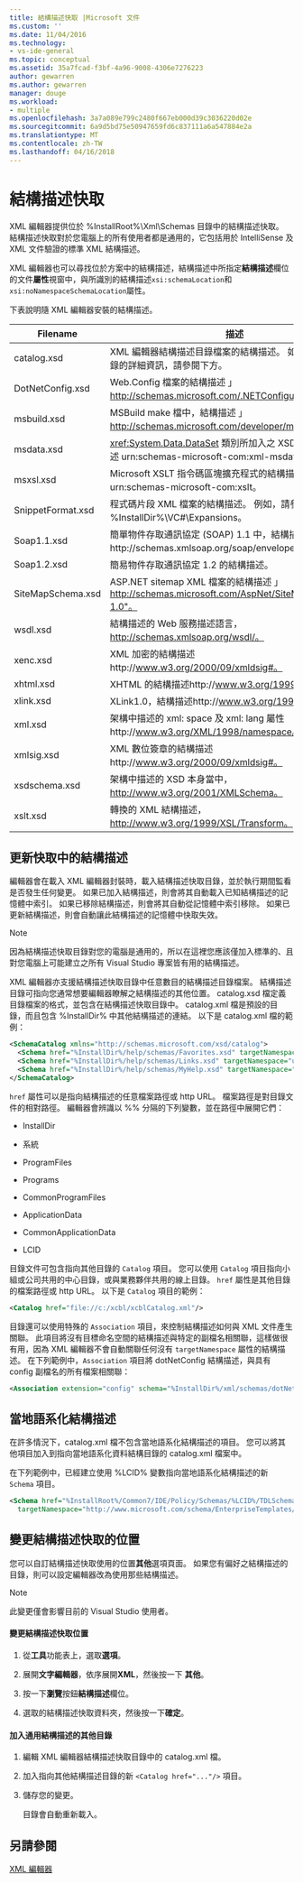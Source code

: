 ```yaml
---
title: 結構描述快取 |Microsoft 文件
ms.custom: ''
ms.date: 11/04/2016
ms.technology:
- vs-ide-general
ms.topic: conceptual
ms.assetid: 35a7fcad-f3bf-4a96-9008-4306e7276223
author: gewarren
ms.author: gewarren
manager: douge
ms.workload:
- multiple
ms.openlocfilehash: 3a7a089e799c2480f667eb000d39c3036220d02e
ms.sourcegitcommit: 6a9d5bd75e50947659fd6c837111a6a547884e2a
ms.translationtype: MT
ms.contentlocale: zh-TW
ms.lasthandoff: 04/16/2018
---
```

# <a name="schema-cache"></a>結構描述快取
XML 編輯器提供位於 %InstallRoot%\Xml\Schemas 目錄中的結構描述快取。 結構描述快取對於您電腦上的所有使用者都是通用的，它包括用於 IntelliSense 及 XML 文件驗證的標準 XML 結構描述。  
  
 XML 編輯器也可以尋找位於方案中的結構描述，結構描述中所指定**結構描述**欄位的文件**屬性**視窗中，與所識別的結構描述`xsi:schemaLocation`和`xsi:noNamespaceSchemaLocation`屬性。  
  
 下表說明隨 XML 編輯器安裝的結構描述。  
  
|Filename|描述|  
|--------------|-----------------|  
|catalog.xsd|XML 編輯器結構描述目錄檔案的結構描述。 如需結構描述目錄的詳細資訊，請參閱下方。|  
|DotNetConfig.xsd|Web.Config 檔案的結構描述 」http://schemas.microsoft.com/.NETConfiguration/v2.0"。|  
|msbuild.xsd|MSBuild make 檔中，結構描述 」http://schemas.microsoft.com/developer/msbuild/2003"。|  
|msdata.xsd|<xref:System.Data.DataSet> 類別所加入之 XSD 附註的結構描述 urn:schemas-microsoft-com:xml-msdata。|  
|msxsl.xsd|Microsoft XSLT 指令碼區塊擴充程式的結構描述 urn:schemas-microsoft-com:xslt。|  
|SnippetFormat.xsd|程式碼片段 XML 檔案的結構描述。 例如，請參閱 %InstallDir%\VC#\Expansions。|  
|Soap1.1.xsd|簡單物件存取通訊協定 (SOAP) 1.1 中，結構描述http://schemas.xmlsoap.org/soap/envelope/。|  
|Soap1.2.xsd|簡易物件存取通訊協定 1.2 的結構描述。|  
|SiteMapSchema.xsd|ASP.NET sitemap XML 檔案的結構描述 」http://schemas.microsoft.com/AspNet/SiteMap-File-1.0"。|  
|wsdl.xsd|結構描述的 Web 服務描述語言， http://schemas.xmlsoap.org/wsdl/。|  
|xenc.xsd|XML 加密的結構描述http://www.w3.org/2000/09/xmldsig#。|  
|xhtml.xsd|XHTML 的結構描述http://www.w3.org/1999/xhtml。|  
|xlink.xsd|XLink1.0，結構描述http://www.w3.org/1999/xlink。|  
|xml.xsd|架構中描述的 xml: space 及 xml: lang 屬性http://www.w3.org/XML/1998/namespace。|  
|xmlsig.xsd|XML 數位簽章的結構描述http://www.w3.org/2000/09/xmldsig#。|  
|xsdschema.xsd|架構中描述的 XSD 本身當中， http://www.w3.org/2001/XMLSchema。|  
|xslt.xsd|轉換的 XML 結構描述， http://www.w3.org/1999/XSL/Transform。|  
  
## <a name="updating-schemas-in-the-cache"></a>更新快取中的結構描述  
 編輯器會在載入 XML 編輯器封裝時，載入結構描述快取目錄，並於執行期間監看是否發生任何變更。 如果已加入結構描述，則會將其自動載入已知結構描述的記憶體中索引。 如果已移除結構描述，則會將其自動從記憶體中索引移除。 如果已更新結構描述，則會自動讓此結構描述的記憶體中快取失效。  
  
> [!NOTE]
>  因為結構描述快取目錄對您的電腦是通用的，所以在這裡您應該僅加入標準的、且對您電腦上可能建立之所有 Visual Studio 專案皆有用的結構描述。  
  
 XML 編輯器亦支援結構描述快取目錄中任意數目的結構描述目錄檔案。 結構描述目錄可指向您通常想要編輯器瞭解之結構描述的其他位置。 catalog.xsd 檔定義目錄檔案的格式，並包含在結構描述快取目錄中。 catalog.xml 檔是預設的目錄，而且包含 %InstallDir% 中其他結構描述的連結。 以下是 catalog.xml 檔的範例：  
  
```xml
<SchemaCatalog xmlns="http://schemas.microsoft.com/xsd/catalog">  
  <Schema href="%InstallDir%/help/schemas/Favorites.xsd" targetNamespace="urn:Favorites-Schema"/>  
  <Schema href="%InstallDir%/help/schemas/Links.xsd" targetNamespace="urn:Links-Schema"/>  
  <Schema href="%InstallDir%/help/schemas/MyHelp.xsd" targetNamespace="urn:VSHelp-Schema"/>  
</SchemaCatalog>  
```
  
 `href` 屬性可以是指向結構描述的任意檔案路徑或 http URL。 檔案路徑是對目錄文件的相對路徑。 編輯器會辨識以 %% 分隔的下列變數，並在路徑中展開它們：  
  
-   InstallDir  
  
-   系統  
  
-   ProgramFiles  
  
-   Programs  
  
-   CommonProgramFiles  
  
-   ApplicationData  
  
-   CommonApplicationData  
  
-   LCID  
  
目錄文件可包含指向其他目錄的 `Catalog` 項目。 您可以使用 `Catalog` 項目指向小組或公司共用的中心目錄，或與業務夥伴共用的線上目錄。 `href` 屬性是其他目錄的檔案路徑或 http URL。 以下是 `Catalog` 項目的範例：  
  
```xml
<Catalog href="file://c:/xcbl/xcblCatalog.xml"/>  
```
  
 目錄還可以使用特殊的 `Association` 項目，來控制結構描述如何與 XML 文件產生關聯。 此項目將沒有目標命名空間的結構描述與特定的副檔名相關聯，這樣做很有用，因為 XML 編輯器不會自動關聯任何沒有 `targetNamespace` 屬性的結構描述。 在下列範例中，`Association` 項目將 dotNetConfig 結構描述，與具有 config 副檔名的所有檔案相關聯：  
  
```xml
<Association extension="config" schema="%InstallDir%/xml/schemas/dotNetConfig.xsd"/>  
```
  
## <a name="localized-schemas"></a>當地語系化結構描述  
 在許多情況下，catalog.xml 檔不包含當地語系化結構描述的項目。 您可以將其他項目加入到指向當地語系化資料結構目錄的 catalog.xml 檔案中。  
  
 在下列範例中，已經建立使用 %LCID% 變數指向當地語系化結構描述的新 `Schema` 項目。  
  
```xml
<Schema href="%InstallRoot%/Common7/IDE/Policy/Schemas/%LCID%/TDLSchema.xsd"  
  targetNamespace="http://www.microsoft.com/schema/EnterpriseTemplates/TDLSchema"/>  
```
  
## <a name="changing-the-location-of-the-schema-cache"></a>變更結構描述快取的位置  
 您可以自訂結構描述快取使用的位置**其他**選項頁面。 如果您有偏好之結構描述的目錄，則可以設定編輯器改為使用那些結構描述。  
  
> [!NOTE]
>  此變更僅會影響目前的 Visual Studio 使用者。  
  
#### <a name="to-change-the-schema-cache-location"></a>變更結構描述快取位置  
  
1.  從**工具**功能表上，選取**選項**。  
  
2.  展開**文字編輯器**，依序展開**XML**，然後按一下 **其他**。  
  
3.  按一下**瀏覽**按鈕**結構描述**欄位。  
  
4.  選取的結構描述快取資料夾，然後按一下**確定**。  
  
#### <a name="to-add-another-directory-of-common-schemas"></a>加入通用結構描述的其他目錄  
  
1.  編輯 XML 編輯器結構描述快取目錄中的 catalog.xml 檔。  
  
2.  加入指向其他結構描述目錄的新 `<Catalog href="..."/>` 項目。  
  
3.  儲存您的變更。  
  
     目錄會自動重新載入。  
  
## <a name="see-also"></a>另請參閱  
 [XML 編輯器](../xml-tools/xml-editor.md)